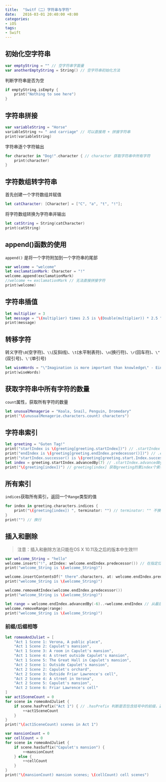 ```yaml
---
title:  "Switf（二）字符串与字符"
date:   2016-03-01 20:40:00 +8:00
categories: 
- iOS
tags: 
- Swift
---
```

## 初始化空字符串

```swift
var emptyString = "" // 空字符串字面量
var anotherEmptyString = String() // 空字符串初始化方法
```

判断字符串是否为空

```swift
if emptyString.isEmpty {
    print("Nothing to see here")
}
```

## 字符串拼接

```swift
var variableString = "Horse"
variableString += " and carriage" // 可以直接用 + 拼接字符串
print(variableString)
```

字符串逐个字符输出

```swift
for character in "Dog!".character { // character 获取字符串中所有字符
    print(character)
}
```

## 字符数组转字符串

首先创建一个字符数组并赋值

```swift
let catCharacter: [Character] = ["C", "a", "t", "!"];
```

将字符数组转换为字符串并输出

```swift
let catString = String(catCharacter)
print(catString)
```

## append()函数的使用

`append()` 是将一个字符附加到一个字符串的尾部

```swift
var welcome = "welcome"
let exclamationMark: Character = "!"
welcome.append(exclamationMark)
//welcome += exclamationMark // 无法直接拼接字符
print(welcome)
```

## 字符串插值

```swift
let multiplier = 3
let message = "\(multiplier) times 2.5 is \(Double(multiplier)) * 2.5 "
print(message)
```

## 转移字符

转义字符`\0`(空字符)、`\\`(反斜线)、`\t`(水平制表符)、`\n`(换行符)、`\r`(回车符)、`\"`(双引号)、`\'`(单引号)

```swift
let wiseWords = "\"Imagination is more important than knowledge\" - Einstein"
print(wiseWords)
```

## 获取字符串中所有字符的数量

`count`属性，获取所有字符的数量

```swift
let unusualMenagerie = "Koala, Snail, Penguin, Dromedary"
print("\(unusualMenagerie.characters.count) characters") 
```

## 字符串索引

```swift
let greeting = "Guten Tag!"
print("startIndex is \(greeting[greeting.startIndex])") // .startIndex 获取第一个Character的索引
print("endIndex is \(greeting[greeting.endIndex.predecessor()])") // .endIndex.predecessor() 获取最后一个Character的前一个索引
print("startIndex.successor() is \(greeting[greeting.start.Index.successor()])") // .startIndex.successor() 获取第一个索引后面一个索引
let index = greeting.startIndex.advancedBy(7) // .startIndex.advancedBy(7) 获取第一个索引后的第七个索引
print("\(greeting[index])") // greeting[index] 获取greeting的第index个索引处的Character
```

## 所有索引

`indices`获取所有索引，返回一个`Range`类型的值

```swift
for index in greeting.characters.indices {
    print("\(greeting[index]) ", terminator: "") // terminator: "" 不换行
}
print("") // 换行
```

## 插入和删除

> 注意：插入和删除方法只能在OS X 10.11及之后的版本中生效!!!!

```swift
var welcome_String = "hello"
welcome.insert("!", atIndex: welcome.endIndex.predecessor()) // 在指定位置插入一个字符
print("welcome_String is \(welcome_String)")

welcome.insertContentsOf(" there".characters, at: welcome.endIndex.predecessor()) // 在一个字符串的指定索引插入一个字符串
print("welcome_String is \(welcome_String)")

welcome.removeAtIndex(welcome.endIndex.predecessor())
print("welcome_String is \(welcome_String)")

let range = welcome.endIndex.advancedBy(-6)..<welcome.endIndex // 从最后一个索引前6个索引到最后一个索引前一个索引的范围
welcome.removeRange(range)
print("welcome_String is \(welcome_String)")
```

### 前缀/后缀相等

```swift
let romeoAndJuliet = [
    "Act 1 Scene 1: Verona, A public place",
    "Act 1 Scene 2: Capulet's mansion",
    "Act 1 Scene 3: A room in Capulet's mansion",
    "Act 1 Scene 4: A street outside Capulet's mansion",
    "Act 1 Scene 5: The Great Hall in Capulet's mansion",
    "Act 2 Scene 1: Outside Capulet's mansion",
    "Act 2 Scene 2: Capulet's orchard",
    "Act 2 Scene 3: Outside Friar Lawrence's cell",
    "Act 2 Scene 4: A street in Verona",
    "Act 2 Scene 5: Capulet's mansion",
    "Act 2 Scene 6: Friar Lawrence's cell"
]
var act1SceneCount = 0
for scene in romeoAndJuliet {
    if scene.hasPrefix("Act 1") { // .hasPrefix 判断是否包含括号中的前缀，返回布尔值
        ++act1SceneCount
    }
}
print("\(act1SceneCount) scenes in Act 1")

var mansionCount = 0
var cellCount = 0
for scene in romeoAndJuliet {
    if scene.hasSuffix("Capulet's mansion") {
        ++mansionCount
    } else {
        ++cellCount
    }
}
print("\(mansionCount) mansion scenes; \(cellCount) cell scenes")
```
